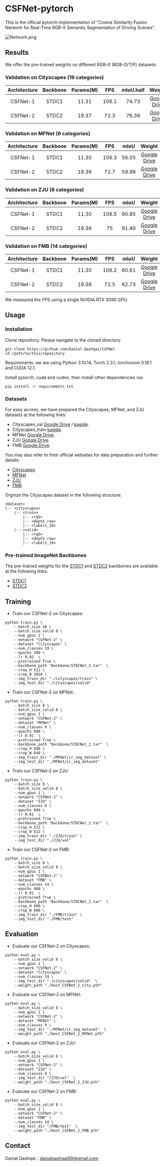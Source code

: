 # CSFNet-pytorch

This is the official pytorch implementation of "Cosine Similarity Fusion Network for Real-Time RGB-X Semantic Segmentation of Driving Scenes".

![Network.png](https://github.com/Danial-Qashqai/CSFNet/blob/main/figures/Network_main.png)


## Results
We offer the pre-trained weights on different RGB-X (RGB-D/T/P) datasets:

### Validation on Cityscapes (19 categories) 
| Architecture | Backbone | Params(M) | FPS | mIoU.half | Weight |
|:---:|:---:|:---:|:---:|:---:|:---:|
| CSFNet-1 | STDC1 | 11.31 | 106.1 | 74.73 | [Google Drive](https://drive.google.com/file/d/1yK1Fg7NX1zryVDQTbzIDVGnn8prxLsjY/view?usp=sharing) |
| CSFNet-2 | STDC2 | 19.37 | 72.3 | 76.36 | [Google Drive](https://drive.google.com/file/d/1yQGGVAOUcSeWYz-vjoIIViIU_uV6uBpy/view?usp=sharing) |

### Validation on MFNet (9 categories)
| Architecture | Backbone | Params(M) | FPS | mIoU | Weight |
|:---:|:---:|:---:|:---:|:---:|:---:|
| CSFNet-1 | STDC1 | 11.30 | 106.3 | 56.05 | [Google Drive](https://drive.google.com/file/d/1y_YTWsq-W3PQYiq1XFDygnX3SG9ZuvUk/view?usp=sharing) |
| CSFNet-2 | STDC2 | 19.36 | 72.7 | 59.98 | [Google Drive](https://drive.google.com/file/d/1yfAk7pFSeb6QBedaK_M_n2OUg53jLYqJ/view?usp=sharing) |

### Validation on ZJU (8 categories)
| Architecture | Backbone | Params(M) | FPS | mIoU | Weight |
|:---:|:---:|:---:|:---:|:---:|:---:|
| CSFNet-1 | STDC1 | 11.30 | 108.5 | 90.85 | [Google Drive](https://drive.google.com/file/d/1yT1yAtqfDvQDjEO3ypvhmr8V3b-Tgh-u/view?usp=sharing) |
| CSFNet-2 | STDC2 | 19.36 | 75 | 91.40 | [Google Drive](https://drive.google.com/file/d/1ycSKi80HhilbX2U7dQUF-a8vdrR_vFEV/view?usp=sharing) |

### Validation on FMB (14 categories)
| Architecture | Backbone | Params(M) | FPS | mIoU | Weight |
|:---:|:---:|:---:|:---:|:---:|:---:|
| CSFNet-1 | STDC1 | 11.30 | 106.2 | 60.61 | [Google Drive](https://drive.google.com/file/d/1QzrOoYmB4C9pAbFuKhJ-YsRx77s0drtx/view?usp=sharing) |
| CSFNet-2 | STDC2 | 19.36 | 72.5 | 62.73 | [Google Drive](https://drive.google.com/file/d/1M4TQb19LmH7A0pM68RluQH7gf5_4aFoL/view?usp=sharing) |
 
We measured the FPS using a single NVIDIA RTX 3090 GPU.

## Usage
### Installation
Clone repository:
Please navigate to the cloned directory.
```
git clone https://github.com/Danial-Qashqai/CSFNet
cd /path/to/this/repository
```
Requirements:
we are using Python 3.10.14, Torch 2.3.1, torchvision 0.18.1 and CUDA 12.1.

Install pytorch, cuda and cudnn, then install other dependencies via:
```shell
pip install -r requirements.txt
```
### Datasets
For easy access, we have prepared the Cityscapes, MFNet, and ZJU datasets at the following links:
- Cityscapes_val [Google Drive](https://drive.google.com/file/d/11oBaU3lXQHzVk3Gp2WIa14n4yk9mlhXz/view?usp=sharing) / [kaggle](https://www.kaggle.com/datasets/danialqashqai/cityscapes-rgbd-val).
- Cityscapes_train [kaggle](https://www.kaggle.com/datasets/danialqashqai/cityscapes-rgbd-train).
- MFNet  [Google Drive](https://drive.google.com/file/d/1ytbhoiFpkRk_iMbL0qGGa_Q6feWlCibS/view?usp=sharing).
- ZJU   [Google Drive](https://drive.google.com/file/d/1TugQ16fcxbmPBJD0EPMHHmjdK9IE4SAO/view?usp=sharing).
- FMB   [Google Drive](https://drive.google.com/drive/folders/1T_jVi80tjgyHTQDpn-TjfySyW4CK1LlF?usp=sharing).

You may also refer to their official websites for data preparation and further details:
- [Cityscapes](https://www.cityscapes-dataset.com/)
- [MFNet](https://www.mi.t.u-tokyo.ac.jp/static/projects/mil_multispectral/)
- [ZJU](https://huggingface.co/datasets/Zhonghua/ZJU_RGB_P/tree/main)
- [FMB](https://github.com/JinyuanLiu-CV/SegMiF?tab=readme-ov-file)

Orgnize the Cityscapes dataset in the following structure:

```shell
<Dataset>
|-- <cityscapes>
    |-- <train>
        |-- <rgb>
        |-- <depth_raw>
        |-- <labels_19>
    |-- <valid>
        |-- <rgb>
        |-- <depth_raw>
        |-- <labels_19>
```

### Pre-trained ImageNet Backbones
The pre-trained weights for the [STDC1](https://github.com/MichaelFan01/STDC-Seg) and [STDC2](https://github.com/MichaelFan01/STDC-Seg) backbones are available at the following links:
- [STDC1](https://drive.google.com/file/d/1xR7Hg0CQcGyCFRgoF6vuhFNClE4ACpF_/view?usp=sharing)
- [STDC2](https://drive.google.com/file/d/1xecVDI_8WvExrybZIzweC6urcllkFPQq/view?usp=sharing)


## Training

* Train our CSFNet-2 on Cityscapes:
```
python train.py \
    --batch_size 16 \
    --batch_size_valid 8 \
    --num_gpus 1 \
    --network "CSFNet-2" \
    --dataset "Cityscapes" \
    --num_classes 19 \
    --epochs 300 \
    --lr 0.02  \
    --pretrained True \
    --backbone_path "Backbone/STDCNet_2.tar"  \
    --crop_H 512 \
    --crop_W 1024 \
    --img_train_dir "./cityscapes/train" \
    --img_test_dir "./cityscapes/valid" 
```

* Train our CSFNet-2 on MFNet:
```
python train.py \
    --batch_size 8 \
    --batch_size_valid 8 \
    --num_gpus 1 \
    --network "CSFNet-2" \
    --dataset "MFNet" \
    --num_classes 9 \
    --epochs 600 \
    --lr 0.01  \
    --pretrained True \
    --backbone_path "Backbone/STDCNet_2.tar"  \
    --crop_H 480 \
    --crop_W 640 \
    --img_train_dir "./MFNet/ir_seg_dataset" \
    --img_test_dir "./MFNet/ir_seg_dataset" 
```

* Train our CSFNet-2 on ZJU:
```
python train.py \
    --batch_size 8 \
    --batch_size_valid 8 \
    --num_gpus 1 \
    --network "CSFNet-2" \
    --dataset "ZJU" \
    --num_classes 8 \
    --epochs 600 \
    --lr 0.01  \
    --pretrained True \
    --backbone_path "Backbone/STDCNet_2.tar"  \
    --crop_H 512 \
    --crop_W 612 \
    --img_train_dir "./ZJU/train" \
    --img_test_dir "./ZJU/val" 
```

* Train our CSFNet-2 on FMB:
```
python train.py \
    --batch_size 8 \
    --batch_size_valid 8 \
    --num_gpus 1 \
    --network "CSFNet-2" \
    --dataset "FMB" \
    --num_classes 14 \
    --epochs 600 \
    --lr 0.01  \
    --pretrained True \
    --backbone_path "Backbone/STDCNet_2.tar"  \
    --crop_H 600 \
    --crop_W 800 \
    --img_train_dir "./FMB/train" \
    --img_test_dir "./FMB/test" 
```

## Evaluation
* Evaluate our CSFNet-2 on Cityscapes:
```
python eval.py \
    --batch_size_valid 8 \
    --num_gpus 1 \
    --network "CSFNet-2" \
    --dataset "Cityscapes" \
    --num_classes 19 \
    --img_test_dir "./cityscapes/valid"  \
    --weight_path "./best_CSFNet_2_city.pth"
```

* Evaluate our CSFNet-2 on MFNet:
```
python eval.py \
    --batch_size_valid 8 \
    --num_gpus 1 \
    --network "CSFNet-2" \
    --dataset "MFNet" \
    --num_classes 9 \
    --img_test_dir "./MFNet/ir_seg_dataset"  \
    --weight_path "./best_CSFNet_2_MFNet.pth"
```

* Evaluate our CSFNet-2 on ZJU:
```
python eval.py \
    --batch_size_valid 8 \
    --num_gpus 1 \
    --network "CSFNet-2" \
    --dataset "ZJU" \
    --num_classes 8 \
    --img_test_dir "/ZJU/val"  \
    --weight_path "./best_CSFNet_2_ZJU.pth"
```

* Evaluate our CSFNet-2 on FMB:
```
python eval.py \
    --batch_size_valid 8 \
    --num_gpus 1 \
    --network "CSFNet-2" \
    --dataset "FMB" \
    --num_classes 14 \
    --img_test_dir "/FMB/test"  \
    --weight_path "./best_CSFNet_2_FMB.pth"
```


## Contact

Danial Qashqai：danialqashqai99@gmail.com
